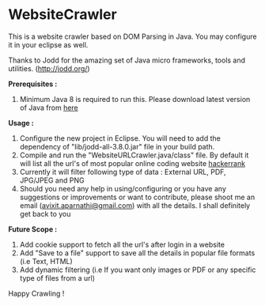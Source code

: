 # WebsiteCrawler
This is a website crawler based on DOM Parsing in Java. You may configure it in your eclipse as well.

Thanks to Jodd for the amazing set of Java micro frameworks, tools and utilities. (http://jodd.org/)

<b>Prerequisites : <br/></b>
1) Minimum Java 8 is required to run this. Please download latest version of Java from <a href="https://www.java.com/">here</a>

<b>Usage : <br/></b>
1) Configure the new project in Eclipse. You will need to add the dependency of "lib/jodd-all-3.8.0.jar" file in your build path. <br/>
2) Compile and run the "WebsiteURLCrawler.java/class" file. By default it will list all the url's of most popular online coding website <a href="https://www.hackerearth.com">hackerrank</a> <br/>
3) Currently it will filter following type of data : External URL, PDF, JPG/JPEG and PNG <br/>
4) Should you need any help in using/configuring or you have any suggestions or improvements or want to contribute, please shoot me an email (avixit.aparnathi@gmail.com) with all the details. I shall definitely get back to you <br/>

<b>Future Scope : <br/></b>
1) Add cookie support to fetch all the url's after login in a website </br>
2) Add "Save to a file" support to save all the details in popular file formats (i.e Text, HTML) </br>
3) Add dynamic filtering (i.e If you want only images or PDF or any specific type of files from a url) </br>

Happy Crawling !